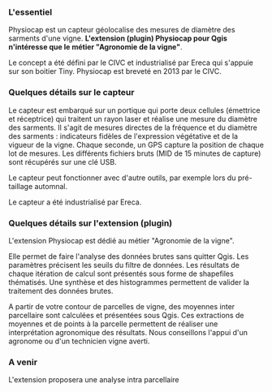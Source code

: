 ### L'essentiel
Physiocap est un capteur géolocalise des mesures de diamètre des sarments d'une vigne.
**L'extension (plugin) Physiocap pour Qgis n'intéresse que le métier "Agronomie de la vigne"**. 

Le concept a été défini par le CIVC et industrialisé par Ereca qui s'appuie sur son boitier Tiny.
Physiocap est breveté en 2013 par le CIVC.

### Quelques détails sur le capteur
Le capteur est embarqué sur un portique qui porte deux cellules (émettrice et réceptrice) qui traitent un rayon laser et réalise une mesure du diamètre des sarments. Il s'agit de mesures directes de la fréquence et du diamètre des sarments : indicateurs fidèles de l'expression végétative et de la vigueur de la vigne.
Chaque seconde, un GPS capture la position de chaque lot de mesures.
Les différents fichiers bruts (MID de 15 minutes de capture) sont récupérés sur une clé USB.

Le capteur peut fonctionner avec d'autre outils, par exemple lors du pré-taillage automnal.

Le capteur a été industrialisé par Ereca.

### Quelques détails sur l'extension (plugin)
L'extension Physiocap est dédié au métier "Agronomie de la vigne".

Elle permet de faire l'analyse des données brutes sans quitter Qgis. Les paramètres précisent les seuils du filtre de données. Les résultats de chaque itération de calcul sont présentés sous forme de shapefiles thématisés. Une synthèse et des histogrammes permettent de valider la traitement des données brutes.

A partir de votre contour de parcelles de vigne, des moyennes inter parcellaire sont calculées et présentées sous Qgis. Ces extractions de moyennes et de points à la parcelle permettent de réaliser une interprétation agronomique des résultats. 
Nous conseillons l'appui d'un agronome ou d'un technicien vigne averti.

### A venir
L'extension proposera une analyse intra parcellaire 
